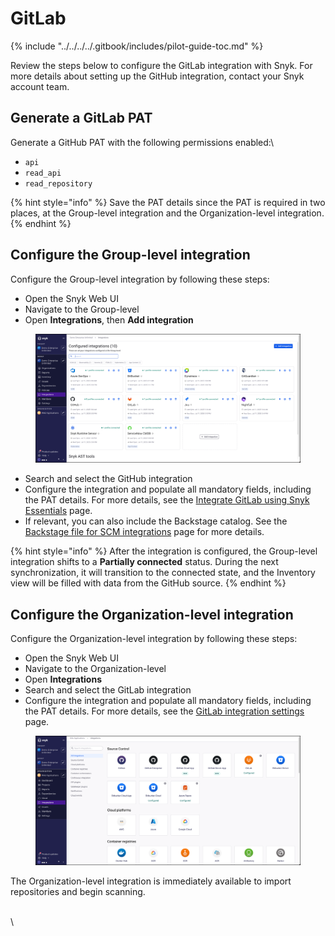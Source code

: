 # GitLab

{% include "../../../../.gitbook/includes/pilot-guide-toc.md" %}

Review the steps below to configure the GitLab integration with Snyk. For more details about setting up the GitHub integration, contact your Snyk account team.

## Generate a GitLab PAT&#x20;

Generate a GitHub PAT with the following permissions enabled:\


* `api`
* `read_api`
* `read_repository`

{% hint style="info" %}
Save the PAT details since the PAT is required in two places, at the Group-level integration and the Organization-level integration.
{% endhint %}

## Configure the Group-level integration

Configure the Group-level integration by following these steps:

* Open the Snyk Web UI
* Navigate to the Group-level
* Open **Integrations**, then **Add integration**

<figure><img src="../../../../.gitbook/assets/image (34).png" alt=""><figcaption></figcaption></figure>

* Search and select the GitHub integration
* Configure the integration and populate all mandatory fields, including the PAT details. For more details, see the [Integrate GitLab using Snyk Essentials](../../../../scm-integrations/group-level-integrations/gitlab-for-snyk-essentials.md#gitlab-integrate-using-snyk-apprisk) page.
* If relevant, you can also include the Backstage catalog. See the [Backstage file for SCM integrations](../../../../scm-ide-and-ci-cd-integrations/snyk-scm-integrations/application-context-for-scm-integrations/#backstage-file-for-scm-integrations) page for more details.

{% hint style="info" %}
After the integration is configured, the Group-level integration shifts to a **Partially connected** status. During the next synchronization, it will transition to the connected state, and the Inventory view will be filled with data from the GitHub source.
{% endhint %}

## Configure the Organization-level integration

Configure the Organization-level integration by following these steps:

* Open the Snyk Web UI
* Navigate to the Organization-level
* Open **Integrations**
* Search and select the GitLab integration
* Configure the integration and populate all mandatory fields, including the PAT details. For more details, see the [GitLab integration settings](../../../../scm-integrations/snyk-scm-integrations/gitlab.md) page.

<figure><img src="../../../../.gitbook/assets/image (30).png" alt=""><figcaption></figcaption></figure>

The Organization-level integration is immediately available to import repositories and begin scanning.

\
\

